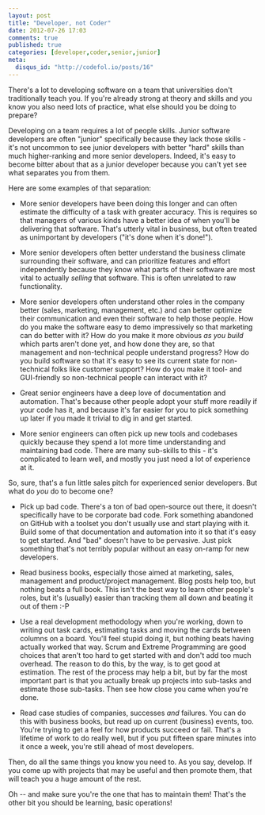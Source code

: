 ```yaml
---
layout: post
title: "Developer, not Coder"
date: 2012-07-26 17:03
comments: true
published: true
categories: [developer,coder,senior,junior]
meta:
  disqus_id: "http://codefol.io/posts/16"
---
```

There's a lot to developing software on a team that universities don't traditionally teach you.  If you're already strong at theory and skills and you know you also need lots of practice, what else should you be doing to prepare?

Developing on a team requires a lot of people skills.  Junior software developers are often "junior" specifically because they lack those skills - it's not uncommon to see junior developers with better "hard" skills than much higher-ranking and more senior developers.  Indeed, it's easy to become bitter about that as a junior developer because you can't yet see what separates you from them.

Here are some examples of that separation:

- More senior developers have been doing this longer and can often estimate the difficulty of a task with greater accuracy.  This is requires so that managers of various kinds have a better idea of when you'll be delivering that software.  That's utterly vital in business, but often treated as unimportant by developers ("it's done when it's done!").

- More senior developers often better understand the business climate surrounding their software, and can prioritize features and effort independently because they know what parts of their software are most vital to actually *selling* that software.  This is often unrelated to raw functionality.

- More senior developers often understand other roles in the company better (sales, marketing, management, etc.) and can better optimize their communication and even their software to help those people.  How do you make the software easy to demo impressively so that marketing can do better with it?  How do you make it more obvious *as you build* which parts aren't done yet, and how done they are, so that management and non-technical people understand progress?  How do you build software so that it's easy to see its current state for non-technical folks like customer support?  How do you make it tool- and GUI-friendly so non-technical people can interact with it?

- Great senior engineers have a deep love of documentation and automation.  That's because other people adopt your stuff more readily if your code has it, and because it's far easier for you to pick something up later if you made it trivial to dig in and get started.

- More senior engineers can often pick up new tools and codebases quickly because they spend a lot more time understanding and maintaining bad code.  There are many sub-skills to this - it's complicated to learn well, and mostly you just need a lot of experience at it.

So, sure, that's a fun little sales pitch for experienced senior developers.  But what do *you* do to become one?

- Pick up bad code.  There's a ton of bad open-source out there, it doesn't specifically have to be corporate bad code.  Fork something abandoned on GitHub with a toolset you don't usually use and start playing with it.  Build some of that documentation and automation into it so that it's easy to get started.  And "bad" doesn't have to be pervasive.  Just pick something that's not terribly popular without an easy on-ramp for new developers.

- Read business books, especially those aimed at marketing, sales, management and product/project management.  Blog posts help too, but nothing beats a full book.  This isn't the best way to learn other people's roles, but it's (usually) easier than tracking them all down and beating it out of them :-P

- Use a real development methodology when you're working, down to writing out task cards, estimating tasks and moving the cards between columns on a board.  You'll feel stupid doing it, but nothing beats having actually worked that way.  Scrum and Extreme Programming are good choices that aren't too hard to get started with and don't add too much overhead.  The reason to do this, by the way, is to get good at estimation.  The rest of the process may help a bit, but by far the most important part is that you actually break up projects into sub-tasks and estimate those sub-tasks.  Then see how close you came when you're done.

- Read case studies of companies, successes *and* failures.  You can do this with business books, but read up on current (business) events, too.  You're trying to get a feel for how products succeed or fail.  That's a lifetime of work to do really well, but if you put fifteen spare minutes into it once a week, you're still ahead of most developers.

Then, do all the same things you know you need to.  As you say, develop.  If you come up with projects that may be useful and then promote them, that will teach you a huge amount of the rest.

Oh -- and make sure you're the one that has to maintain them!  That's the other bit you should be learning, basic operations!

